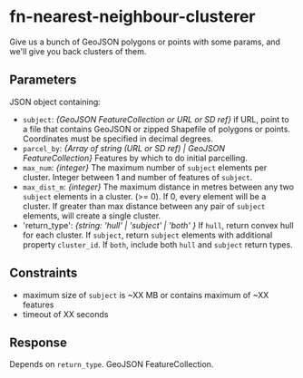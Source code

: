 # fn-nearest-neighbour-clusterer
Give us a bunch of GeoJSON polygons or points with some params, and we'll give you back clusters of them.

## Parameters

JSON object containing:

- `subject`: _{GeoJSON FeatureCollection or URL or SD ref}_ if URL, point to a file that contains GeoJSON or zipped Shapefile of polygons or points. Coordinates must be specified in decimal degrees.
- `parcel_by`: _{Array of string (URL or SD ref) | GeoJSON FeatureCollection}_ Features by which to do initial parcelling.
- `max_num`: _{integer}_ The maximum number of `subject` elements per cluster. Integer between 1 and number of features of `subject`. 
- `max_dist_m`: _{integer}_ The maximum distance in metres between any two `subject` elements in a cluster. (>= 0). If 0, every element will be a cluster. If greater than max distance between any pair of `subject` elements, will create a single cluster.
- 'return_type': _{string: 'hull' | 'subject' | 'both' }_ If `hull`, return convex hull for each cluster. If `subject`, return `subject` elements with additional property `cluster_id`. If `both`, include both `hull` and `subject` return types.

## Constraints

- maximum size of `subject` is ~XX MB or contains maximum of ~XX features
- timeout of XX seconds

## Response

Depends on `return_type`. GeoJSON FeatureCollection.
